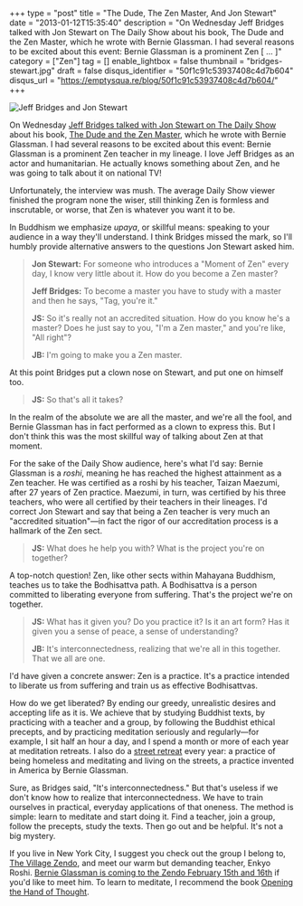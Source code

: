 +++
type = "post"
title = "The Dude, The Zen Master, And Jon Stewart"
date = "2013-01-12T15:35:40"
description = "On Wednesday Jeff Bridges talked with Jon Stewart on The Daily Show about his book, The Dude and the Zen Master, which he wrote with Bernie Glassman. I had several reasons to be excited about this event: Bernie Glassman is a prominent Zen [ ... ]"
category = ["Zen"]
tag = []
enable_lightbox = false
thumbnail = "bridges-stewart.jpg"
draft = false
disqus_identifier = "50f1c91c53937408c4d7b604"
disqus_url = "https://emptysqua.re/blog/50f1c91c53937408c4d7b604/"
+++

<p><img style="display:block; margin-left:auto; margin-right:auto;" src="bridges-stewart.jpg" alt="Jeff Bridges and Jon Stewart" title="bridges-stewart.jpg" border="0"   /></p>
<p>On Wednesday <a href="http://www.thedailyshow.com/full-episodes/wed-january-9-2013-jeff-bridges">Jeff Bridges talked with Jon Stewart on The Daily Show</a> about his book, <span style="text-decoration:underline">The Dude and the Zen Master</span>, which he wrote with Bernie Glassman. I had several reasons to be excited about this event: Bernie Glassman is a prominent Zen teacher in my lineage. I love Jeff Bridges as an actor and humanitarian. He actually knows something about Zen, and he was going to talk about it on national TV!</p>
<p>Unfortunately, the interview was mush. The average Daily Show viewer finished the program none the wiser, still thinking Zen is formless and inscrutable, or worse, that Zen is whatever you want it to be.</p>
<p>In Buddhism we emphasize <em>upaya</em>, or skillful means: speaking to your audience in a way they'll understand. I think Bridges missed the mark, so I'll humbly provide alternative answers to the questions Jon Stewart asked him.</p>
<blockquote>
<p><strong>Jon Stewart:</strong> For someone who introduces a "Moment of Zen" every day, I know very little about it. How do you become a Zen master?</p>
<p><strong>Jeff Bridges:</strong> To become a master you have to study with a master and then he says, "Tag, you're it."</p>
<p><strong>JS:</strong> So it's really not an accredited situation. How do you know he's a master? Does he just say to you, "I'm a Zen master," and you're like, "All right"?</p>
<p><strong>JB:</strong> I'm going to make you a Zen master.</p>
</blockquote>
<p>At this point Bridges put a clown nose on Stewart, and put one on himself too.</p>
<blockquote>
<p><strong>JS:</strong> So that's all it takes?</p>
</blockquote>
<p>In the realm of the absolute we are all the master, and we're all the fool, and Bernie Glassman has in fact performed as a clown to express this. But I don't think this was the most skillful way of talking about Zen at that moment.</p>
<p>For the sake of the Daily Show audience, here's what I'd say: Bernie Glassman is a <em>roshi</em>, meaning he has reached the highest attainment as a Zen teacher. He was certified as a roshi by his teacher, Taizan Maezumi, after 27 years of Zen practice. Maezumi, in turn, was certified by his three teachers, who were all certified by their teachers in their lineages. I'd correct Jon Stewart and say that being a Zen teacher is very much an "accredited situation"&mdash;in fact the rigor of our accreditation process is a hallmark of the Zen sect.</p>
<blockquote>
<p><strong>JS:</strong> What does he help you with? What is the project you're on together?</p>
</blockquote>
<p>A top-notch question! Zen, like other sects within Mahayana Buddhism, teaches us to take the Bodhisattva path. A Bodhisattva is a person committed to liberating everyone from suffering. That's the project we're on together.</p>
<blockquote>
<p><strong>JS:</strong> What has it given you? Do you practice it? Is it an art form? Has it given you a sense of peace, a sense of understanding?</p>
<p><strong>JB:</strong> It's interconnectedness, realizing that we're all in this together. That we all are one.</p>
</blockquote>
<p>I'd have given a concrete answer: Zen is a practice. It's a practice intended to liberate us from suffering and train us as effective Bodhisattvas.</p>
<p>How do we get liberated? By ending our greedy, unrealistic desires and accepting life as it is. We achieve that by studying Buddhist texts, by practicing with a teacher and a group, by following the Buddhist ethical precepts, and by practicing meditation seriously and regularly&mdash;for example, I sit half an hour a day, and I spend a month or more of each year at meditation retreats. I also do a <a href="/zen-street-retreat-photos/">street retreat</a> every year: a practice of being homeless and meditating and living on the streets, a practice invented in America by Bernie Glassman.</p>
<p>Sure, as Bridges said, "It's interconnectedness." But that's useless if we don't know how to realize that interconnectedness. We have to train ourselves in practical, everyday applications of that oneness. The method is simple: learn to meditate and start doing it. Find a teacher, join a group, follow the precepts, study the texts. Then go out and be helpful. It's not a big mystery.</p>
<p>If you live in New York City, I suggest you check out the group I belong to, <a href="http://villagezendo.org/">The Village Zendo</a>, and meet our warm but demanding teacher, Enkyo Roshi. <a href="https://villagezendo.org/events/bernie-glassman-talk-and-workshop/">Bernie Glassman is coming to the Zendo February 15th and 16th</a> if you'd like to meet him. To learn to meditate, I recommend the book <a href="http://www.amazon.com/Opening-Hand-Thought-Foundations-Buddhist/dp/0861713575/">Opening the Hand of Thought</a>.</p>
